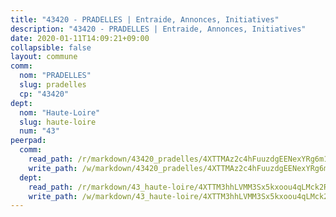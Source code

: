 ```yaml
---
title: "43420 - PRADELLES | Entraide, Annonces, Initiatives"
description: "43420 - PRADELLES | Entraide, Annonces, Initiatives"
date: 2020-01-11T14:09:21+09:00
collapsible: false
layout: commune
comm:
  nom: "PRADELLES"
  slug: pradelles
  cp: "43420"
dept:
  nom: "Haute-Loire"
  slug: haute-loire
  num: "43"
peerpad:
  comm:
    read_path: /r/markdown/43420_pradelles/4XTTMAz2c4hFuuzdgEENexYRg6m1HXT1TcAKjAghbgAcidA26
    write_path: /w/markdown/43420_pradelles/4XTTMAz2c4hFuuzdgEENexYRg6m1HXT1TcAKjAghbgAcidA26-K3TgUVDLssiPaweYwnnqN9Bu6QEnCD83rPXbCgMAGp4oXcJpDCCskyK2ZZy3NEv6bUB8y3xRxYKADsiLMmwUtpKFo149Fq4JTPnbSon1KjoMWbukXDFYDzt1LdDujjPHc95t9C2W
  dept:
    read_path: /r/markdown/43_haute-loire/4XTTM3hhLVMM3Sx5kxoou4qLMck2RjGiJF8bjxPuKy3VyRdWX
    write_path: /w/markdown/43_haute-loire/4XTTM3hhLVMM3Sx5kxoou4qLMck2RjGiJF8bjxPuKy3VyRdWX-K3TgTnndWXCUw13Pw3gJoEo9qHUCGXZ4frH2coLZWWDcoWKo22cU2VNENpi117F5bi6bu3WHMPd2VTrETU2R5owQhCBrUQgvCKerk4NqeDhN66egG9mHY8CCfEckbCp9SecEdL6b
---
```



